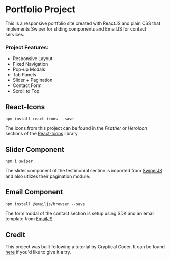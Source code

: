 # Portfolio Project

<!-- ![Screenshot](./src/assets/home.png) -->

This is a responsive portfolio site created with ReactJS and plain CSS that implements Swiper for sliding components and EmailJS for contact services.

### Project Features:

- Responsive Layout
- Fixed Navigation
- Pop-up Modals
- Tab Panels
- Slider + Pagination
- Contact Form
- Scroll to Top

## React-Icons

`npm install react-icons --save`

The icons from this project can be found in the _Feather_ or _Heroicon_ sections of the [React-Icons](https://react-icons.github.io/react-icons/) library.

## Slider Component

`npm i swiper`

The slider component of the testimonial section is imported from [SwiperJS](https://swiperjs.com/react) and also utlizes their pagination module.

<!-- ![Screenshot](./src/assets/swiperjs.png) -->

## Email Component

`npm install @emailjs/browser --save`

The form modal of the contact section is setup using SDK and an email template from [EmailJS](https://www.emailjs.com/docs/examples/reactjs/).

<!-- ![Screenshot](./src/assets/emailjs.png) -->

## Credit

This project was built following a tutorial by Cryptical Coder. It can be found [here](https://www.youtube.com/watch?v=3aCoZudPEKE&t=143s&ab_channel=CrypticalCoder) if you'd like to give it a try.

